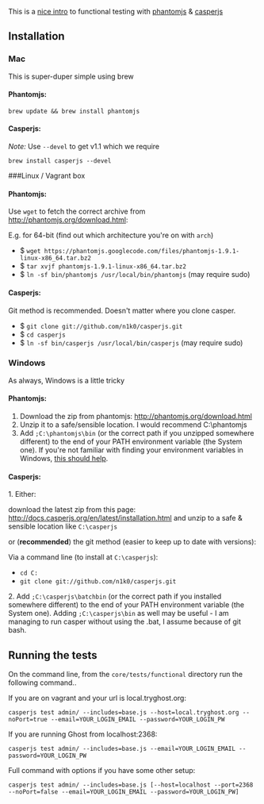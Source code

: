 This is a [nice intro](http://dannycroft.co.uk/front-end-unit-testing-with-javascript/) to functional testing with [phantomjs](http://phantomjs.org/) & [casperjs](http://casperjs.org/)

## Installation

### Mac
This is super-duper simple using brew

#### Phantomjs:

`brew update && brew install phantomjs`

#### Casperjs:

*Note:* Use `--devel` to get v1.1 which we require

`brew install casperjs --devel` 

###Linux / Vagrant box

#### Phantomjs:

Use `wget` to fetch the correct archive from http://phantomjs.org/download.html:

E.g. for 64-bit (find out which architecture you're on with `arch`)
* $ `wget https://phantomjs.googlecode.com/files/phantomjs-1.9.1-linux-x86_64.tar.bz2`
* $ `tar xvjf phantomjs-1.9.1-linux-x86_64.tar.bz2`
* $ `ln -sf bin/phantomjs /usr/local/bin/phantomjs` (may require sudo)

#### Casperjs:

Git method is recommended. Doesn't matter where you clone casper.
* $ `git clone git://github.com/n1k0/casperjs.git`
* $ `cd casperjs`
* $ `ln -sf bin/casperjs /usr/local/bin/casperjs` (may require sudo)

### Windows

As always, Windows is a little tricky

#### Phantomjs:

1. Download the zip from phantomjs: http://phantomjs.org/download.html
2. Unzip it to a safe/sensible location. I would recommend C:\phantomjs
3. Add `;C:\phantomjs\bin` (or the correct path if you unzipped somewhere different) to the end of your PATH environment variable (the System one). If you're not familiar with finding your environment variables in Windows, [this should help](http://www.computerhope.com/issues/ch000549.htm).

#### Casperjs:

1\. Either:

download the latest zip from this page: http://docs.casperjs.org/en/latest/installation.html and unzip to a safe & sensible location like `C:\casperjs` 

or (**recommended**) the git method (easier to keep up to date with versions):

Via a command line (to install at `C:\casperjs`):
* `cd C:`
* `git clone git://github.com/n1k0/casperjs.git`

2\. Add `;C:\casperjs\batchbin` (or the correct path if you installed somewhere different) to the end of your PATH environment variable (the System one). Adding `;C:\casperjs\bin` as well may be useful - I am managing to run casper without using the .bat, I assume because of git bash.

## Running the tests

On the command line, from the `core/tests/functional` directory run the following command..

If you are on vagrant and your url is local.tryghost.org:

`casperjs test admin/ --includes=base.js --host=local.tryghost.org --noPort=true --email=YOUR_LOGIN_EMAIL --password=YOUR_LOGIN_PW`

If you are running Ghost from localhost:2368:

`casperjs test admin/ --includes=base.js --email=YOUR_LOGIN_EMAIL --password=YOUR_LOGIN_PW`

Full command with options if you have some other setup:

`casperjs test admin/ --includes=base.js [--host=localhost --port=2368 --noPort=false --email=YOUR_LOGIN_EMAIL --password=YOUR_LOGIN_PW]`
